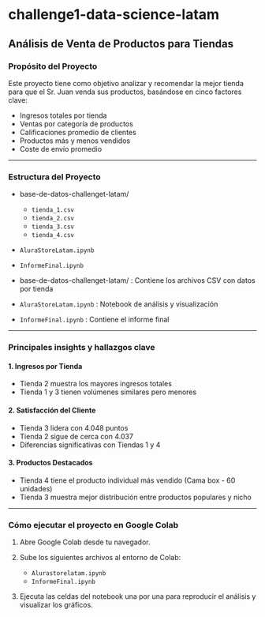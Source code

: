 # challenge1-data-science-latam
## Análisis de Venta de Productos para Tiendas

### Propósito del Proyecto
Este proyecto tiene como objetivo analizar y recomendar la mejor tienda para que el Sr. Juan venda sus productos, basándose en cinco factores clave:
- Ingresos totales por tienda
- Ventas por categoría de productos
- Calificaciones promedio de clientes
- Productos más y menos vendidos
- Coste de envío promedio
---
### Estructura del Proyecto

- base-de-datos-challenget-latam/
  - `tienda_1.csv`
  - `tienda_2.csv`
  - `tienda_3.csv`
  - `tienda_4.csv`

- `AluraStoreLatam.ipynb`
- `InformeFinal.ipynb`

- base-de-datos-challenget-latam/ : Contiene los archivos CSV con datos por tienda
- `AluraStoreLatam.ipynb` : Notebook de análisis y visualización
- `InformeFinal.ipynb` : Contiene el informe final 
---
### Principales insights y hallazgos clave

#### 1. Ingresos por Tienda
- Tienda 2 muestra los mayores ingresos totales
- Tienda 1 y 3 tienen volúmenes similares pero menores

#### 2. Satisfacción del Cliente
- Tienda 3 lidera con 4.048 puntos
- Tienda 2 sigue de cerca con 4.037
- Diferencias significativas con Tiendas 1 y 4

#### 3. Productos Destacados
- Tienda 4 tiene el producto individual más vendido (Cama box - 60 unidades)
- Tienda 3 muestra mejor distribución entre productos populares y nicho
---
### Cómo ejecutar el proyecto en Google Colab

1. Abre Google Colab desde tu navegador.

2. Sube los siguientes archivos al entorno de Colab:
   - `Alurastorelatam.ipynb`
   - `InformeFinal.ipynb` 
     
3. Ejecuta las celdas del notebook una por una para reproducir el análisis y visualizar los gráficos.
